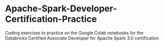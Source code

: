 # Apache-Spark-Developer-Certification-Practice
Coding exercises to practice on the Google Colab notebooks for the Databricks Certified Associate Developer for Apache Spark 3.0 certification
